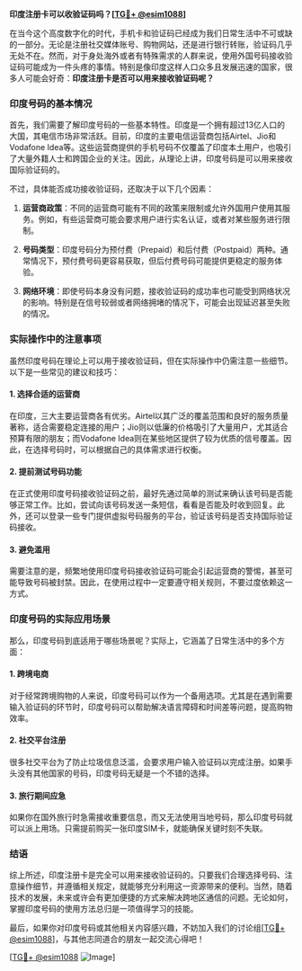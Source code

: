 **印度注册卡可以收验证码吗？[[TG💪+ @esim1088](https://t.me/s/esim1088)]**

在当今这个高度数字化的时代，手机卡和验证码已经成为我们日常生活中不可或缺的一部分。无论是注册社交媒体账号、购物网站，还是进行银行转账，验证码几乎无处不在。然而，对于身处海外或者有特殊需求的人群来说，使用外国号码接收验证码可能成为一件头疼的事情。特别是像印度这样人口众多且发展迅速的国家，很多人可能会好奇：**印度注册卡是否可以用来接收验证码呢？**

### 印度号码的基本情况

首先，我们需要了解印度号码的一些基本特性。印度是一个拥有超过13亿人口的大国，其电信市场非常活跃。目前，印度的主要电信运营商包括Airtel、Jio和Vodafone Idea等。这些运营商提供的手机号码不仅覆盖了印度本土用户，也吸引了大量外籍人士和跨国企业的关注。因此，从理论上讲，印度号码是可以用来接收国际验证码的。

不过，具体能否成功接收验证码，还取决于以下几个因素：

1. **运营商政策**：不同的运营商可能有不同的政策来限制或允许外国用户使用其服务。例如，有些运营商可能会要求用户进行实名认证，或者对某些服务进行限制。
   
2. **号码类型**：印度号码分为预付费（Prepaid）和后付费（Postpaid）两种。通常情况下，预付费号码更容易获取，但后付费号码可能提供更稳定的服务体验。

3. **网络环境**：即使号码本身没有问题，接收验证码的成功率也可能受到网络状况的影响。特别是在信号较弱或者网络拥堵的情况下，可能会出现延迟甚至失败的情况。

### 实际操作中的注意事项

虽然印度号码在理论上可以用于接收验证码，但在实际操作中仍需注意一些细节。以下是一些常见的建议和技巧：

#### 1. **选择合适的运营商**
   在印度，三大主要运营商各有优劣。Airtel以其广泛的覆盖范围和良好的服务质量著称，适合需要稳定连接的用户；Jio则以低廉的价格吸引了大量用户，尤其适合预算有限的朋友；而Vodafone Idea则在某些地区提供了较为优质的信号覆盖。因此，在选择号码时，可以根据自己的具体需求进行权衡。

#### 2. **提前测试号码功能**
   在正式使用印度号码接收验证码之前，最好先通过简单的测试来确认该号码是否能够正常工作。比如，尝试向该号码发送一条短信，看看是否能及时收到回复。此外，还可以登录一些专门提供虚拟号码服务的平台，验证该号码是否支持国际验证码接收。

#### 3. **避免滥用**
   需要注意的是，频繁地使用印度号码接收验证码可能会引起运营商的警惕，甚至可能导致号码被封禁。因此，在使用过程中一定要遵守相关规则，不要过度依赖这一方式。

### 印度号码的实际应用场景

那么，印度号码到底适用于哪些场景呢？实际上，它涵盖了日常生活中的多个方面：

#### 1. **跨境电商**
   对于经常跨境购物的人来说，印度号码可以作为一个备用选项。尤其是在遇到需要输入验证码的环节时，印度号码可以帮助解决语言障碍和时间差等问题，提高购物效率。

#### 2. **社交平台注册**
   很多社交平台为了防止垃圾信息泛滥，会要求用户输入验证码以完成注册。如果手头没有其他国家的号码，印度号码无疑是一个不错的选择。

#### 3. **旅行期间应急**
   如果你在国外旅行时急需接收重要信息，而又无法使用当地号码，那么印度号码就可以派上用场。只需提前购买一张印度SIM卡，就能确保关键时刻不失联。

### 结语

综上所述，印度注册卡是完全可以用来接收验证码的。只要我们合理选择号码、注意操作细节，并遵循相关规定，就能够充分利用这一资源带来的便利。当然，随着技术的发展，未来或许会有更加便捷的方式来解决跨地区通信的问题。无论如何，掌握印度号码的使用方法总归是一项值得学习的技能。

最后，如果你对印度号码或其他相关内容感兴趣，不妨加入我们的讨论组[[TG💪+ @esim1088](https://t.me/s/esim1088)]，与其他志同道合的朋友一起交流心得吧！

[[TG💪+ @esim1088](https://t.me/s/esim1088) ![Image](https://i.postimg.cc/4NQfJmqS/Snipaste-2025-05-13-00-14-12.png)]